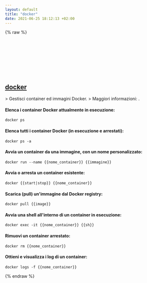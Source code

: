 ```yaml
---
layout: default
title: "docker"
date: 2021-06-25 18:12:13 +02:00
---
```

{% raw %}
<h2 id="docker">
  <a href="/it/common/docker.html">docker</a> <a href="#docker"><svg class="icon">
    <use href="/assets/images/unicode_sprite.svg#link" />
  </svg></a>
</h2>
> Gestisci container ed immagini Docker.
> Maggiori informazioni: <https://docs.docker.com/engine/reference/commandline/cli/>.

#### Elenca i container Docker attualmente in esecuzione:
```shell
docker ps
```
#### Elenca tutti i container Docker (in esecuzione e arrestati):
```shell
docker ps -a
```
#### Avvia un container da una immagine, con un nome personalizzato:
```shell
docker run --name {{nome_container}} {{immagine}}
```
#### Avvia o arresta un container esistente:
```shell
docker {{start|stop}} {{nome_container}}
```
#### Scarica (pull) un'immagine dal Docker registry:
```shell
docker pull {{image}}
```
#### Avvia una shell all'interno di un container in esecuzione:
```shell
docker exec -it {{nome_container}} {{sh}}
```
#### Rimuovi un container arrestato:
```shell
docker rm {{nome_container}}
```
#### Ottieni e visualizza i log di un container:
```shell
docker logs -f {{nome_container}}
```
{% endraw %}